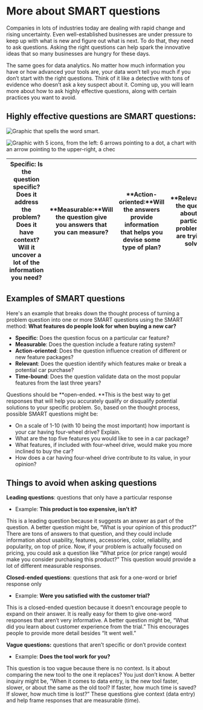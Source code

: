 # More about SMART questions

Companies in lots of industries today are dealing with rapid change and rising uncertainty. Even well-established businesses are under pressure to keep up with what is new and figure out what is next. To do that, they need to ask questions. Asking the right questions can help spark the innovative ideas that so many businesses are hungry for these days.

The same goes for data analytics. No matter how much information you have or how advanced your tools are, your data won’t tell you much if you don’t start with the right questions. Think of it like a detective with tons of evidence who doesn’t ask a key suspect about it.  Coming up, you will learn more about how to ask highly effective questions, along with certain practices you want to avoid.

## Highly effective questions are SMART questions:

![Graphic that spells the word smart.](https://d3c33hcgiwev3.cloudfront.net/imageAssetProxy.v1/VlpuIQAKRPaC0w0ibeIlyw_85933c4a49d842c08b64f7df301c3ef1_SMART.png?expiry=1718841600000&hmac=R3B7mmMlMi51MyQSOHHILpAp1umz0TSeKDvgT3h1c8o)

![Graphic with 5 icons, from the left: 6 arrows pointing to a dot, a chart with an arrow pointing to the upper-right, a chec](https://d3c33hcgiwev3.cloudfront.net/imageAssetProxy.v1/Nl_15tQaT6qRxlLRieKiOA_f940472d217646e1abffa7daecd339f1_smart-question-icons.jpg?expiry=1718841600000&hmac=UUiPr4a-Hmy6CPJ03Q0pe-Z4TNsQGWlkqpCgY3q7abg)

| **Specific:** Is the question specific? Does it address the problem? Does it have context? Will it uncover a lot of the information you need? | **Measurable:**Will the question give you answers that you can measure? | **Action-oriented:**Will the answers provide information that helps you devise some type of plan? | **Relevant:**Is the question about the particular problem you are trying to solve? | **Time-bound:**Are the answers relevant to the specific time being studied? |
| --------------------------------------------------------------------------------------------------------------------------------------------------- | ----------------------------------------------------------------------- | ------------------------------------------------------------------------------------------------- | ---------------------------------------------------------------------------------- | --------------------------------------------------------------------------- |

## Examples of SMART questions

Here's an example that breaks down the thought process of turning a problem question into one or more SMART questions using the SMART method: **What features do people look for when buying a new car?**

* **Specific**: Does the question focus on a particular car feature?
* **Measurable**: Does the question include a feature rating system?
* **Action-oriented**: Does the question influence creation of different or new feature packages?
* **Relevant**: Does the question identify which features make or break a potential car purchase?
* **Time-bound**: Does the question validate data on the most popular features from the last three years?

Questions should be **open-ended. **This is the best way to get responses that will help you accurately qualify or disqualify potential solutions to your specific problem. So, based on the thought process, possible SMART questions might be:

* On a scale of 1-10 (with 10 being the most important) how important is your car having four-wheel drive? Explain.
* What are the top five features you would like to see in a car package?
* What features, if included with four-wheel drive, would make you more inclined to buy the car?
* How does a car having four-wheel drive contribute to its value, in your opinion?

## Things to avoid when asking questions

**Leading questions**: questions that only have a particular response

* Example: **This product is too expensive, isn’t it?**

This is a leading question because it suggests an answer as part of the question. A better question might be, “What is your opinion of this product?” There are tons of answers to that question, and they could include information about usability, features, accessories, color, reliability, and popularity, on top of price. Now, if your problem is actually focused on pricing, you could ask a question like “What price (or price range) would make you consider purchasing this product?” This question would provide a lot of different measurable responses.

**Closed-ended questions**: questions that ask for a one-word or brief response only

* Example: **Were you satisfied with the customer trial?**

This is a closed-ended question because it doesn’t encourage people to expand on their answer. It is really easy for them to give one-word responses that aren’t very informative. A better question might be, “What did you learn about customer experience from the trial.” This encourages people to provide more detail besides “It went well.”

**Vague questions:** questions that aren’t specific or don’t provide context

* Example: **Does the tool work for you?**

This question is too vague because there is no context. Is it about comparing the new tool to the one it replaces? You just don’t know. A better inquiry might be, “When it comes to data entry, is the new tool faster, slower, or about the same as the old tool? If faster, how much time is saved? If slower, how much time is lost?” These questions give context (data entry) and help frame responses that are measurable (time).
